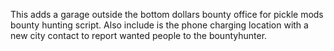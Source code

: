 This adds a garage outside the bottom dollars bounty office for pickle mods bounty hunting script. 
Also include is the phone charging location with a new city contact to report wanted people to the bountyhunter.


